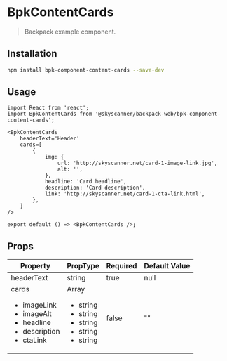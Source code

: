 # BpkContentCards

> Backpack example component.

## Installation

```sh
npm install bpk-component-content-cards --save-dev
```

## Usage

```tsx
import React from 'react';
import BpkContentCards from '@skyscanner/backpack-web/bpk-component-content-cards';

<BpkContentCards
    headerText='Header'
    cards=[
        {
            img: {
                url: 'http://skyscanner.net/card-1-image-link.jpg',
                alt: '',
            },
            headline: 'Card headline',
            description: 'Card description',
            link: 'http://skyscanner.net/card-1-cta-link.html',
        },
    ]
/>

export default () => <BpkContentCards />;
```

## Props

| Property                                                                                                | PropType                                                                                   | Required | Default Value |
| ------------------------------------------------------------------------------------------------------- | ------------------------------------------------------------------------------------------ | -------- | ------------- |
| headerText                                                                                              | string                                                                                     | true     | null          |
| cards <ul><li>imageLink</li><li>imageAlt</li><li>headline</li><li>description</li><li>ctaLink</li></ul> | Array <ul><li>string</li><li>string</li><li>string</li><li>string</li><li>string</li></ul> | false    | ""            |
